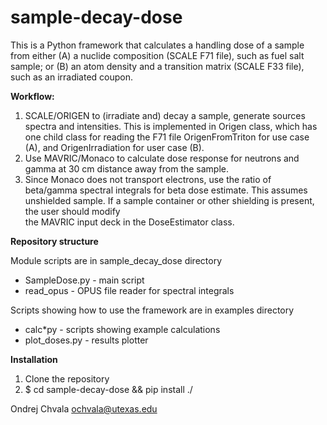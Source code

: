 # sample-decay-dose

This is a Python framework that calculates a handling dose of a sample from either
(A) a nuclide composition (SCALE F71 file), such as fuel salt sample; or
(B) an atom density and a transition matrix (SCALE F33 file), such as an irradiated coupon.

**Workflow:**

1. SCALE/ORIGEN to (irradiate and) decay a sample, generate sources spectra and intensities. 
This is implemented in Origen class, which has one child class for reading the F71 file OrigenFromTriton
for use case (A), and OrigenIrradiation for user case (B).
2. Use MAVRIC/Monaco to calculate dose response for neutrons and gamma at 30 cm distance away from the sample.
3. Since Monaco does not transport electrons, use the ratio of beta/gamma spectral integrals for beta dose estimate. 
This assumes unshielded sample. If a sample container or other shielding is present, the user should modify  
the MAVRIC input deck in the DoseEstimator class.

**Repository structure**   

Module scripts are in sample\_decay\_dose directory
* SampleDose.py - main script
* read\_opus - OPUS file reader for spectral integrals

Scripts showing how to use the framework are in examples directory
* calc\*py - scripts showing example calculations 
* plot\_doses.py - results plotter

**Installation**

1. Clone the repository
2. $ cd sample-decay-dose && pip install ./

Ondrej Chvala <ochvala@utexas.edu>
